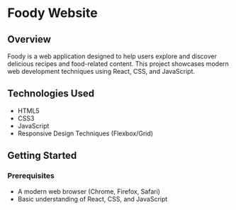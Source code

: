 # Foody Website

## Overview

Foody is a  web application designed to help users explore and discover delicious recipes and food-related content.
This project showcases modern web development techniques using React, CSS, and JavaScript.

## Technologies Used

- HTML5
- CSS3
- JavaScript
- Responsive Design Techniques (Flexbox/Grid)

## Getting Started

### Prerequisites

- A modern web browser (Chrome, Firefox, Safari)
- Basic understanding of React, CSS, and JavaScript

